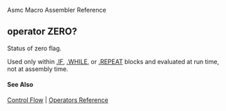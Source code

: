 Asmc Macro Assembler Reference

## operator ZERO?

Status of zero flag.

Used only within [.IF](../directive/dot-if.md), [.WHILE](../directive/dot-while.md), or [.REPEAT](../directive/dot-repeat.md) blocks and evaluated at run time, not at assembly time.

#### See Also

[Control Flow](control-flow.md) | [Operators Reference](readme.md)

